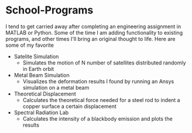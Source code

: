 # School-Programs
I tend to get carried away after completing an engineering assignment in MATLAB or Python. Some of the time I am adding functionality to existing programs, and other times I'll bring an original thought to life. Here are some of my favorite
* Satelite Simulation
   * Simulates the motion of N number of satellites distributed randomly in Earth orbit
* Metal Beam Simulation
   * Visualizes the deformation results I found by running an Ansys simulation on a metal beam
* Theoretical Displacement
   * Calculates the theoretical force needed for a steel rod to indent a copper surface a certain displacement
 * Spectral Radiation Lab
   * Calculates the intensity of a blackbody emission and plots the results
